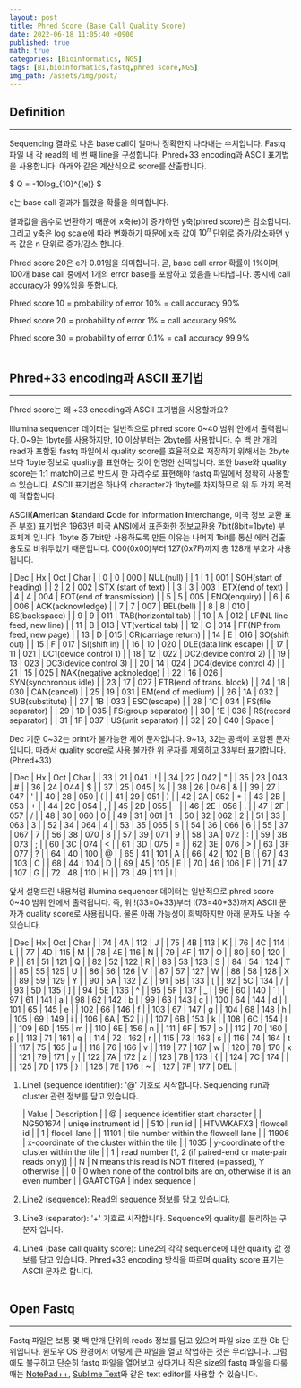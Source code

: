 ```yaml
---
layout: post
title: Phred Score (Base Call Quality Score)
date: 2022-06-18 11:05:40 +0900
published: true
math: true
categories: [Bioinformatics, NGS]
tags: [BI,bioinformatics,fastq,phred score,NGS]
img_path: /assets/img/post/
---
```


## Definition
***

 Sequencing 결과로 나온 base call이 얼마나 정확한지 나타내는 수치입니다. Fastq 파일 내 각 read의 네 번 째 line을 구성합니다. Phred+33 encoding과 ASCII 표기법을 사용합니다. 아래와 같은 계산식으로 score를 산출합니다.<br>

 $ Q = -10log_{10}^{(e)} $ 

 e는 base call 결과가 틀렸을 확률을 의미합니다.

 <script src="https://gist.github.com/hubert-bioinformatics/b437a5f57fd35652b4e49465ef389a46.js"></script>

 결과값을 음수로 변환하기 때문에 x축(e)이 증가하면 y축(phred score)은 감소합니다. 그리고 y축은 log scale에 따라 변화하기 때문에 x축 값이 $10^{n}$ 단위로 증가/감소하면 y축 값은 n 단위로 증가/감소 합니다.

 Phred score 20은 e가 0.01임을 의미합니다. 곧, base call error 확률이 1%이며, 100개 base call 중에서 1개의 error base를 포함하고 있음을 나타냅니다. 동시에 call accuracy가 99%임을 뜻합니다.

 Phred score 10 = probability of error 10% = call accuracy 90%


 Phred score 20 = probability of error 1% = call accuracy 99%

 Phred score 30 = probability of error 0.1% = call accuracy 99.9%
 <br><br>


## Phred+33 encoding과 ASCII 표기법
***

 Phred score는 왜 +33 encoding과 ASCII 표기법을 사용할까요?

 Illumina sequencer 데이터는 일반적으로 phred score 0~40 범위 안에서 출력됩니다. 0~9는 1byte를 사용하지만, 10 이상부터는 2byte를 사용합니다. 수 백 만 개의 read가 포함된 fastq 파일에서 quality score를 효율적으로 저장하기 위해서는 2byte보다 1byte 정보로 quality를 표현하는 것이 현명한 선택입니다. 또한 base와 quality score는 1:1 match이므로 반드시 한 자리수로 표현해야 fastq 파일에서 정확히 사용할 수 있습니다. ASCII 표기법은 하나의 character가 1byte를 차지하므로 위 두 가지 목적에 적합합니다.

 ASCII(**A**merican **S**tandard **C**ode for **I**nformation **I**nterchange, 미국 정보 교환 표준 부호) 표기법은 1963년 미국 ANSI에서 표준화한 정보교환용 7bit(8bit=1byte) 부호체계 입니다. 1byte 중 7bit만 사용하도록 만든 이유는 나머지 1bit를 통신 에러 검출 용도로 비워두었기 때문입니다. 000(0x00)부터 127(0x7F)까지 총 128개 부호가 사용됩니다.

 | Dec | Hx | Oct | Char |
 | 0 | 0 | 000 | NUL(null) |
 | 1 | 1 | 001 | SOH(start of heading) |
 | 2 | 2 | 002 | STX (start of text) |
 | 3 | 3 | 003 | ETX(end of text) |
 | 4 | 4 | 004 | EOT(end of transmission) |
 | 5 | 5 | 005 | ENQ(enquiry) |
 | 6 | 6 | 006 | ACK(acknowledge) |
 | 7 | 7 | 007 | BEL(bell) |
 | 8 | 8 | 010 | BS(backspace) |
 | 9 | 9 | 011 | TAB(horizontal tab) |
 | 10 | A | 012 | LF(NL line feed, new line) |
 | 11 | B | 013 | VT(vertical tab) |
 | 12 | C | 014 | FF(NP from feed, new page) |
 | 13 | D | 015 | CR(carriage return) |
 | 14 | E | 016 | SO(shift out) |
 | 15 | F | 017 | SI(shift in) |
 | 16 | 10 | 020 | DLE(data link escape) |
 | 17 | 11 | 021 | DC1(device control 1) |
 | 18 | 12 | 022 | DC2(device control 2) |
 | 19 | 13 | 023 | DC3(device control 3) |
 | 20 | 14 | 024 | DC4(device control 4) |
 | 21 | 15 | 025 | NAK(negative acknoledge) |
 | 22 | 16 | 026 | SYN(synchronous idle) |
 | 23 | 17 | 027 | ETB(end of trans. block) |
 | 24 | 18 | 030 | CAN(cancel) |
 | 25 | 19 | 031 | EM(end of medium) |
 | 26 | 1A | 032 | SUB(substitute) |
 | 27 | 1B | 033 | ESC(escape) |
 | 28 | 1C | 034 | FS(file separator) |
 | 29 | 1D | 035 | FS(group separator) |
 | 30 | 1E | 036 | RS(record separator) |
 | 31 | 1F | 037 | US(unit separator) |
 | 32 | 20 | 040 | Space |

 Dec 기준 0~32는 print가 불가능한 제어 문자입니다. 9~13, 32는 공백이 포함된 문자입니다. 따라서 quality score로 사용 불가한 위 문자를 제외하고 33부터 표기합니다.(Phred+33)

 | Dec | Hx | Oct | Char |
 | 33 | 21 | 041 | ! |
 | 34 | 22 | 042 | " |
 | 35 | 23 | 043 | # |
 | 36 | 24 | 044 | $ |
 | 37 | 25 | 045 | % |
 | 38 | 26 | 046 | & |
 | 39 | 27 | 047 | ' |
 | 40 | 28 | 050 | ( |
 | 41 | 29 | 051 | ) |
 | 42 | 2A | 052 | * |
 | 43 | 2B | 053 | + |
 | 44 | 2C | 054 | , |
 | 45 | 2D | 055 | - |
 | 46 | 2E | 056 | . |
 | 47 | 2F | 057 | / |
 | 48 | 30 | 060 | 0 |
 | 49 | 31 | 061 | 1 |
 | 50 | 32 | 062 | 2 |
 | 51 | 33 | 063 | 3 |
 | 52 | 34 | 064 | 4 |
 | 53 | 35 | 065 | 5 |
 | 54 | 36 | 066 | 6 |
 | 55 | 37 | 067 | 7 |
 | 56 | 38 | 070 | 8 |
 | 57 | 39 | 071 | 9 |
 | 58 | 3A | 072 | : |
 | 59 | 3B | 073 | ; |
 | 60 | 3C | 074 | < |
 | 61 | 3D | 075 | = |
 | 62 | 3E | 076 | > |
 | 63 | 3F | 077 | ? |
 | 64 | 40 | 100 | @ |
 | 65 | 41 | 101 | A |
 | 66 | 42 | 102 | B |
 | 67 | 43 | 103 | C |
 | 68 | 44 | 104 | D |
 | 69 | 45 | 105 | E |
 | 70 | 46 | 106 | F |
 | 71 | 47 | 107 | G |
 | 72 | 48 | 110 | H |
 | 73 | 49 | 111 | I |

 앞서 설명드린 내용처럼 illumina sequencer 데이터는 일반적으로 phred score 0~40 범위 안에서 출력됩니다. 즉, 위 !(33=0+33)부터 I(73=40+33)까지 ASCII 문자가 quality score로 사용됩니다. 물론 아래 가능성이 희박하지만 아래 문자도 나올 수 있습니다.

 | Dec | Hx | Oct | Char |
 | 74 | 4A | 112 | J |
 | 75 | 4B | 113 | K |
 | 76 | 4C | 114 | L |
 | 77 | 4D | 115 | M |
 | 78 | 4E | 116 | N |
 | 79 | 4F | 117 | O |
 | 80 | 50 | 120 | P |
 | 81 | 51 | 121 | Q |
 | 82 | 52 | 122 | R |
 | 83 | 53 | 123 | S |
 | 84 | 54 | 124 | T |
 | 85 | 55 | 125 | U |
 | 86 | 56 | 126 | V |
 | 87 | 57 | 127 | W |
 | 88 | 58 | 128 | X |
 | 89 | 59 | 129 | Y |
 | 90 | 5A | 132 | Z |
 | 91 | 5B | 133 | [ |
 | 92 | 5C | 134 | / |
 | 93 | 5D | 135 | ] |
 | 94 | 5E | 136 | ^ |
 | 95 | 5F | 137 | _ |
 | 96 | 60 | 140 | ` |
 | 97 | 61 | 141 | a |
 | 98 | 62 | 142 | b |
 | 99 | 63 | 143 | c |
 | 100 | 64 | 144 | d |
 | 101 | 65 | 145 | e |
 | 102 | 66 | 146 | f |
 | 103 | 67 | 147 | g |
 | 104 | 68 | 148 | h |
 | 105 | 69 | 149 | i |
 | 106 | 6A | 152 | j |
 | 107 | 6B | 153 | k |
 | 108 | 6C | 154 | l |
 | 109 | 6D | 155 | m |
 | 110 | 6E | 156 | n |
 | 111 | 6F | 157 | o |
 | 112 | 70 | 160 | p |
 | 113 | 71 | 161 | q |
 | 114 | 72 | 162 | r |
 | 115 | 73 | 163 | s |
 | 116 | 74 | 164 | t |
 | 117 | 75 | 165 | u |
 | 118 | 76 | 166 | v |
 | 119 | 77 | 167 | w |
 | 120 | 78 | 170 | x |
 | 121 | 79 | 171 | y |
 | 122 | 7A | 172 | z |
 | 123 | 7B | 173 | { |
 | 124 | 7C | 174 | \| |
 | 125 | 7D | 175 | } |
 | 126 | 7E | 176 | ~ |
 | 127 | 7F | 177 | DEL |

 1. Line1 (sequence identifier): '@' 기호로 시작합니다. Sequencing run과 cluster 관련 정보를 담고 있습니다.<br>

    | Value | Description |
    | @ | sequence identifier start character |
    | NG501674 | uniqe instrument id | 
    | 510 | run id |
    | HTVWKAFX3 | flowcell id |
    | 1 | flocell lane |
    | 11101 | tile number within the flowcell lane |
    | 11906 | x-coordinate of the cluster within the tile |
    | 1035 | y-coordinate of the cluster within the tile |
    | 1 | read number [1, 2 (if paired-end or mate-pair reads only)] |
    | N | N means this read is NOT filtered (=passed), Y otherwise |
    | 0 | 0 when none of the control bits are on, otherwise it is an even number |
    | GAATCTGA | index sequence |

 2. Line2 (sequence): Read의 sequence 정보를 담고 있습니다.

 3. Line3 (separator): '+' 기호로 시작합니다. Sequence와 quality를 분리하는 구분자 입니다.

 4. Line4 (base call quality score): Line2의 각각 sequence에 대한 quality 값 정보를 담고 있습니다. Phred+33 encoding 방식을 따르며 quality score 표기는 ASCII 문자로 합니다.
 <br><br>


## Open Fastq
***
 Fastq 파일은 보통 몇 백 만개 단위의 reads 정보를 담고 있으며 파일 size 또한 Gb 단위입니다. 윈도우 OS 환경에서 이렇게 큰 파일을 열고 작업하는 것은 무리입니다. 그럼에도 불구하고 단순히 fastq 파일을 열어보고 싶다거나 작은 size의 fastq 파일을 다룰 때는 [NotePad++](https://notepad-plus-plus.org/downloads/, "NotePad++"), [Sublime Text](https://www.sublimetext.com/, "Sublime Text")와 같은 text editor를 사용할 수 있습니다.